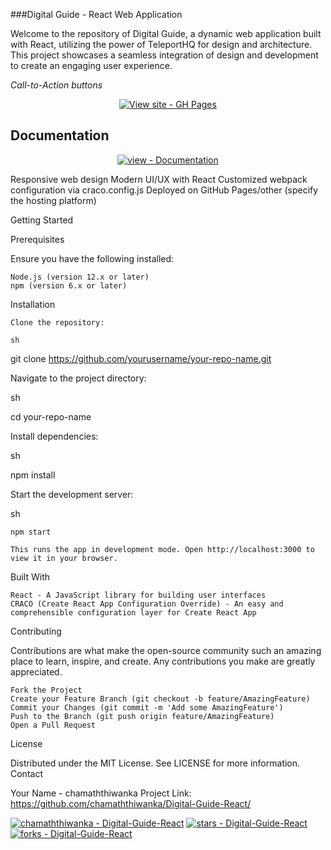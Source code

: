 ###Digital Guide - React Web Application

Welcome to the repository of Digital Guide, a dynamic web application built with React, utilizing the power of TeleportHQ for design and architecture. This project showcases a seamless integration of design and development to create an engaging user experience.


_Call-to-Action buttons_

<div align="center">



[![View site - GH Pages](https://img.shields.io/badge/View_site-GH_Pages-2ea44f?style=for-the-badge)](https://github.com/chamaththiwanka/Digital-Guide-React)

</div>

## Documentation

<div align="center">

[![view - Documentation](https://img.shields.io/badge/view-Documentation-blue?style=for-the-badge)](/docs/ "Go to project documentation")

</div>
    Responsive web design
    Modern UI/UX with React
    Customized webpack configuration via craco.config.js
    Deployed on GitHub Pages/other (specify the hosting platform)

Getting Started

Prerequisites

Ensure you have the following installed:

    Node.js (version 12.x or later)
    npm (version 6.x or later)

Installation

    Clone the repository:

    sh

git clone https://github.com/yourusername/your-repo-name.git

Navigate to the project directory:

sh

cd your-repo-name

Install dependencies:

sh

npm install

Start the development server:

sh

    npm start

    This runs the app in development mode. Open http://localhost:3000 to view it in your browser.

Built With

    React - A JavaScript library for building user interfaces
    CRACO (Create React App Configuration Override) - An easy and comprehensible configuration layer for Create React App

Contributing

Contributions are what make the open-source community such an amazing place to learn, inspire, and create. Any contributions you make are greatly appreciated.

    Fork the Project
    Create your Feature Branch (git checkout -b feature/AmazingFeature)
    Commit your Changes (git commit -m 'Add some AmazingFeature')
    Push to the Branch (git push origin feature/AmazingFeature)
    Open a Pull Request

License

Distributed under the MIT License. See LICENSE for more information.
Contact

Your Name - chamaththiwanka
Project Link: https://github.com/chamaththiwanka/Digital-Guide-React/

[![chamaththiwanka - Digital-Guide-React](https://img.shields.io/static/v1?label=chamaththiwanka&message=Digital-Guide-React&color=blue&logo=github)](https://github.com/chamaththiwanka/Digital-Guide-React "Go to GitHub repo")
[![stars - Digital-Guide-React](https://img.shields.io/github/stars/chamaththiwanka/Digital-Guide-React?style=social)](https://github.com/chamaththiwanka/Digital-Guide-React)
[![forks - Digital-Guide-React](https://img.shields.io/github/forks/chamaththiwanka/Digital-Guide-React?style=social)](https://github.com/chamaththiwanka/Digital-Guide-React)

